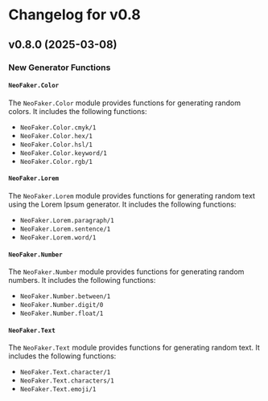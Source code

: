 # Changelog for v0.8

## v0.8.0 (2025-03-08)

### New Generator Functions

#### `NeoFaker.Color`

The `NeoFaker.Color` module provides functions for generating random colors. It includes the
following functions:

- `NeoFaker.Color.cmyk/1`
- `NeoFaker.Color.hex/1`
- `NeoFaker.Color.hsl/1`
- `NeoFaker.Color.keyword/1`
- `NeoFaker.Color.rgb/1`

#### `NeoFaker.Lorem`

The `NeoFaker.Lorem` module provides functions for generating random text using the Lorem Ipsum
generator. It includes the following functions:

- `NeoFaker.Lorem.paragraph/1`
- `NeoFaker.Lorem.sentence/1`
- `NeoFaker.Lorem.word/1`

#### `NeoFaker.Number`

The `NeoFaker.Number` module provides functions for generating random numbers. It includes the
following functions:

- `NeoFaker.Number.between/1`
- `NeoFaker.Number.digit/0`
- `NeoFaker.Number.float/1`

#### `NeoFaker.Text`

The `NeoFaker.Text` module provides functions for generating random text. It includes the
following functions:

- `NeoFaker.Text.character/1`
- `NeoFaker.Text.characters/1`
- `NeoFaker.Text.emoji/1`

